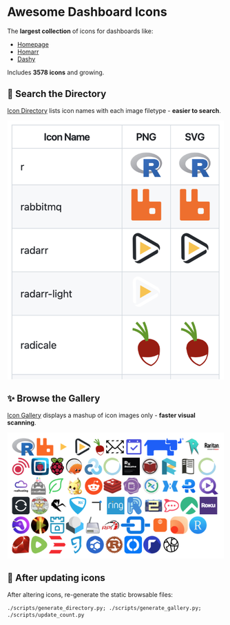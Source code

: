 # Awesome Dashboard Icons

The **largest collection** of icons for dashboards like:

- [Homepage](https://gethomepage.dev/)
- [Homarr](https://homarr.dev/)
- [Dashy](https://dashy.to/)

Includes **3578 icons** and growing.


## 🔎 Search the Directory

[Icon Directory](_static/directory-a.md) lists icon names with each image filetype - **easier to search**.

[![Example Directory](_static/example-directory.png)](_static/directory-a.md)


## ✨ Browse the Gallery

[Icon Gallery](_static/gallery-a.md) displays a mashup of icon images only - **faster visual scanning**.

[![Example Gallery](_static/example-gallery.png)](_static/gallery-a.md)


## 🚀 After updating icons

After altering icons, re-generate the static browsable files:

    ./scripts/generate_directory.py; ./scripts/generate_gallery.py; ./scripts/update_count.py
